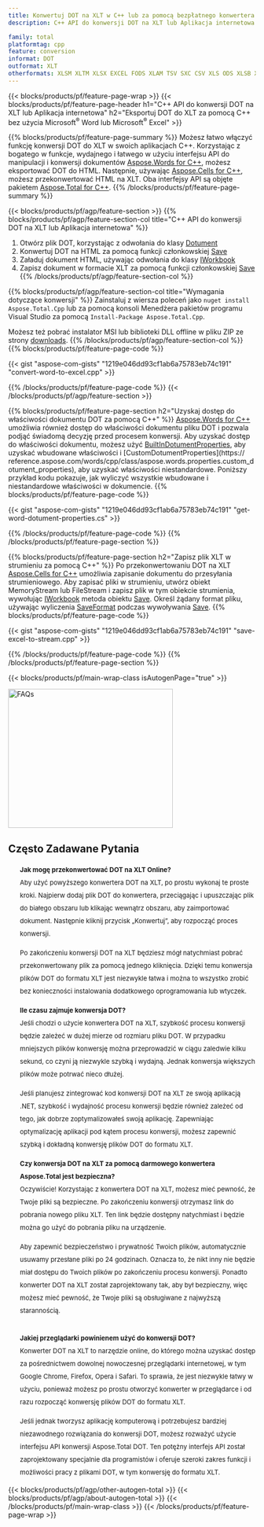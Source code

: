 ```yaml
---
title: Konwertuj DOT na XLT w C++ lub za pomocą bezpłatnego konwertera online
description: C++ API do konwersji DOT na XLT lub Aplikacja internetowa bez używania Microsoft Word lub Microsoft Excel lub online. Szybko przetestuj darmowy konwerter online POT na CSV przed integracją kodu.

family: total
platformtag: cpp
feature: conversion
informat: DOT
outformat: XLT
otherformats: XLSM XLTM XLSX EXCEL FODS XLAM TSV SXC CSV XLS ODS XLSB XLTX DIF
---
```

{{< blocks/products/pf/feature-page-wrap >}}
{{< blocks/products/pf/feature-page-header h1="C++ API do konwersji DOT na XLT lub Aplikacja internetowa" h2="Eksportuj DOT do XLT za pomocą C++ bez użycia Microsoft<sup>&reg;</sup> Word lub Microsoft<sup>&reg;</sup> Excel" >}}

{{% blocks/products/pf/feature-page-summary %}}
Możesz łatwo włączyć funkcję konwersji DOT do XLT w swoich aplikacjach C++. Korzystając z bogatego w funkcje, wydajnego i łatwego w użyciu interfejsu API do manipulacji i konwersji dokumentów [Aspose.Words for C++](https://products.aspose.com/words/cpp/), możesz eksportować DOT do HTML. Następnie, używając [Aspose.Cells for C++](https://products.aspose.com/cells/cpp/), możesz przekonwertować HTML na XLT. Oba interfejsy API są objęte pakietem [Aspose.Total for C++](https://products.aspose.com/total/cpp/). 
{{% /blocks/products/pf/feature-page-summary  %}}

{{< blocks/products/pf/agp/feature-section >}}
{{% blocks/products/pf/agp/feature-section-col title="C++ API do konwersji DOT na XLT lub Aplikacja internetowa" %}}
1. Otwórz plik DOT, korzystając z odwołania do klasy [Dotument](https://reference.aspose.com/words/cpp/class/aspose.words.dotument)
2. Konwertuj DOT na HTML za pomocą funkcji członkowskiej [Save](https://reference.aspose.com/words/cpp/class/aspose.words.dotument#save_string_saveformat)
3. Załaduj dokument HTML, używając odwołania do klasy [IWorkbook](https://reference.aspose.com/cells/cpp/class/aspose.cells.i_workbook)
4. Zapisz dokument w formacie XLT za pomocą funkcji członkowskiej [Save](https://reference.aspose.com/cells/cpp/class/aspose.cells.i_workbook#a5dc7de23f7ceba76a05dc1d49f51502e)
{{% /blocks/products/pf/agp/feature-section-col %}}

{{% blocks/products/pf/agp/feature-section-col title="Wymagania dotyczące konwersji" %}}
Zainstaluj z wiersza poleceń jako ```nuget install Aspose.Total.Cpp``` lub za pomocą konsoli Menedżera pakietów programu Visual Studio za pomocą ```Install-Package Aspose.Total.Cpp```.

Możesz też pobrać instalator MSI lub biblioteki DLL offline w pliku ZIP ze strony [downloads](https://releases.aspose.com/total/cpp).
{{% /blocks/products/pf/agp/feature-section-col %}}
{{% blocks/products/pf/feature-page-code %}}

{{< gist "aspose-com-gists" "1219e046dd93cf1ab6a75783eb74c191" "convert-word-to-excel.cpp" >}}



{{% /blocks/products/pf/feature-page-code %}}
{{< /blocks/products/pf/agp/feature-section >}}

{{% blocks/products/pf/feature-page-section  h2="Uzyskaj dostęp do właściwości dokumentu DOT za pomocą C++" %}}
[Aspose.Words for C++](https://products.aspose.com/words/cpp/) umożliwia również dostęp do właściwości dokumentu pliku DOT i pozwala podjąć świadomą decyzję przed procesem konwersji. Aby uzyskać dostęp do właściwości dokumentu, możesz użyć [BuiltInDotumentProperties](https://reference.aspose.com/words/cpp/class/aspose.words.properties.built_in_dotument_properties), aby uzyskać wbudowane właściwości i [CustomDotumentProperties](https:// reference.aspose.com/words/cpp/class/aspose.words.properties.custom_dotument_properties), aby uzyskać właściwości niestandardowe. Poniższy przykład kodu pokazuje, jak wyliczyć wszystkie wbudowane i niestandardowe właściwości w dokumencie.
{{% blocks/products/pf/feature-page-code %}}

{{< gist "aspose-com-gists" "1219e046dd93cf1ab6a75783eb74c191" "get-word-dotument-properties.cs" >}}

{{% /blocks/products/pf/feature-page-code  %}}
{{% /blocks/products/pf/feature-page-section %}}

{{% blocks/products/pf/feature-page-section  h2="Zapisz plik XLT w strumieniu za pomocą C++" %}}
Po przekonwertowaniu DOT na XLT [Aspose.Cells for C++](https://products.aspose.com/cells/cpp/) umożliwia zapisanie dokumentu do przesyłania strumieniowego. Aby zapisać pliki w strumieniu, utwórz obiekt MemoryStream lub FileStream i zapisz plik w tym obiekcie strumienia, wywołując [IWorkbook](https://reference.aspose.com/cells/cpp/class/aspose.cells.i_workbook) metoda obiektu [Save](https://reference.aspose.com/cells/cpp/class/aspose.cells.i_workbook#a77072cfb929787df9ad1f38b02f58349). Określ żądany format pliku, używając wyliczenia [SaveFormat](https://reference.aspose.com/cells/cpp/namespace/aspose.cells#a11cae527e4e68f1adcac8f47ea64481a) podczas wywoływania [Save](https://reference.aspose.com/cells/cpp/class/aspose.cells.i_workbook#a77072cfb929787df9ad1f38b02f58349).
{{% blocks/products/pf/feature-page-code %}}

{{< gist "aspose-com-gists" "1219e046dd93cf1ab6a75783eb74c191" "save-excel-to-stream.cpp" >}}

{{% /blocks/products/pf/feature-page-code  %}}
{{% /blocks/products/pf/feature-page-section %}}

{{< blocks/products/pf/main-wrap-class isAutogenPage="true" >}}
<style>.howtolist li{margin-right: 0!important;line-height: 26px;position: relative;margin-bottom: 10px;font-size: 13px;list-style-type: none;}</style>
<div class="col-md-12 tl bg-gray-dark howtolist section">
  <a class="anchor" name="faqpage"></a>
  <div class="container tl dflex" itemscope="" itemtype="https://schema.org/FAQPage">
      <div class="col-md-4 howtosectiongfx">
          <img class="social-panel-hide-on-mobile" src="https://www.groupdocs.cloud/templates/brand/images/groupdocs/conversion/groupdocs_conversion-brand.png" alt="FAQs" width="335" height="283">
      </div>
      <div class="howtosection col-md-8">
          <div>
              <h2>Często Zadawane Pytania</h2>
              <ul>
                  <li itemscope="" itemprop="mainEntity" itemtype="https://schema.org/Question">
                      <div>
                          <span itemprop="name"><b>Jak mogę przekonwertować DOT na XLT Online?</b></span>
                      </div>
                      <div itemscope="" itemprop="acceptedAnswer" itemtype="https://schema.org/Answer">
                          <span itemprop="text">Aby użyć powyższego konwertera DOT na XLT, po prostu wykonaj te proste kroki. Najpierw dodaj plik DOT do konwertera, przeciągając i upuszczając plik do białego obszaru lub klikając wewnątrz obszaru, aby zaimportować dokument. Następnie kliknij przycisk „Konwertuj”, aby rozpocząć proces konwersji.<br />

Po zakończeniu konwersji DOT na XLT będziesz mógł natychmiast pobrać przekonwertowany plik za pomocą jednego kliknięcia. Dzięki temu konwersja plików DOT do formatu XLT jest niezwykle łatwa i można to wszystko zrobić bez konieczności instalowania dodatkowego oprogramowania lub wtyczek.</span>
                      </div>
                  </li>
                  <li itemscope="" itemprop="mainEntity" itemtype="https://schema.org/Question">
                      <div>
                          <span itemprop="name"><b>Ile czasu zajmuje konwersja DOT?</b></span>
                      </div>
                      <div itemscope="" itemprop="acceptedAnswer" itemtype="https://schema.org/Answer">
                          <span itemprop="text">Jeśli chodzi o użycie konwertera DOT na XLT, szybkość procesu konwersji będzie zależeć w dużej mierze od rozmiaru pliku DOT. W przypadku mniejszych plików konwersję można przeprowadzić w ciągu zaledwie kilku sekund, co czyni ją niezwykle szybką i wydajną. Jednak konwersja większych plików może potrwać nieco dłużej.<br />

Jeśli planujesz zintegrować kod konwersji DOT na XLT ze swoją aplikacją .NET, szybkość i wydajność procesu konwersji będzie również zależeć od tego, jak dobrze zoptymalizowałeś swoją aplikację. Zapewniając optymalizację aplikacji pod kątem procesu konwersji, możesz zapewnić szybką i dokładną konwersję plików DOT do formatu XLT.</span>
                      </div>
                  </li>
                  <li itemscope="" itemprop="mainEntity" itemtype="https://schema.org/Question">
                      <div>
                          <span itemprop="name"><b>Czy konwersja DOT na XLT za pomocą darmowego konwertera Aspose.Total jest bezpieczna?</b></span>
                      </div>
                      <div itemscope="" itemprop="acceptedAnswer" itemtype="https://schema.org/Answer">
                          <span itemprop="text">Oczywiście! Korzystając z konwertera DOT na XLT, możesz mieć pewność, że Twoje pliki są bezpieczne. Po zakończeniu konwersji otrzymasz link do pobrania nowego pliku XLT. Ten link będzie dostępny natychmiast i będzie można go użyć do pobrania pliku na urządzenie.<br />

Aby zapewnić bezpieczeństwo i prywatność Twoich plików, automatycznie usuwamy przesłane pliki po 24 godzinach. Oznacza to, że nikt inny nie będzie miał dostępu do Twoich plików po zakończeniu procesu konwersji. Ponadto konwerter DOT na XLT został zaprojektowany tak, aby był bezpieczny, więc możesz mieć pewność, że Twoje pliki są obsługiwane z najwyższą starannością.</span>
                      </div>
                  </li>                 
                  <li itemscope="" itemprop="mainEntity" itemtype="https://schema.org/Question">
                      <div>
                          <span itemprop="name"><b>Jakiej przeglądarki powinienem użyć do konwersji DOT?</b></span>
                      </div>
                      <div itemscope="" itemprop="acceptedAnswer" itemtype="https://schema.org/Answer">
                          <span itemprop="text">Konwerter DOT na XLT to narzędzie online, do którego można uzyskać dostęp za pośrednictwem dowolnej nowoczesnej przeglądarki internetowej, w tym Google Chrome, Firefox, Opera i Safari. To sprawia, że jest niezwykle łatwy w użyciu, ponieważ możesz po prostu otworzyć konwerter w przeglądarce i od razu rozpocząć konwersję plików DOT do formatu XLT.<br />

Jeśli jednak tworzysz aplikację komputerową i potrzebujesz bardziej niezawodnego rozwiązania do konwersji DOT, możesz rozważyć użycie interfejsu API konwersji Aspose.Total DOT. Ten potężny interfejs API został zaprojektowany specjalnie dla programistów i oferuje szeroki zakres funkcji i możliwości pracy z plikami DOT, w tym konwersję do formatu XLT.</span>
                      </div>
                  </li>
              </ul>
          </div>
      </div>
  </div>
{{< blocks/products/pf/agp/other-autogen-total >}}
{{< blocks/products/pf/agp/about-autogen-total >}}
{{< /blocks/products/pf/main-wrap-class >}}
{{< /blocks/products/pf/feature-page-wrap >}}